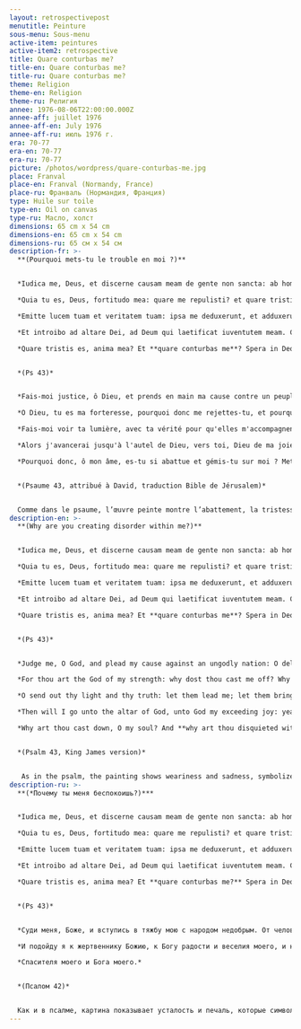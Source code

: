 ```yaml
---
layout: retrospectivepost
menutitle: Peinture
sous-menu: Sous-menu
active-item: peintures
active-item2: retrospective
title: Quare conturbas me?
title-en: Quare conturbas me?
title-ru: Quare conturbas me?
theme: Religion
theme-en: Religion
theme-ru: Религия
annee: 1976-08-06T22:00:00.000Z
annee-aff: juillet 1976
annee-aff-en: July 1976
annee-aff-ru: июль 1976 г.
era: 70-77
era-en: 70-77
era-ru: 70-77
picture: /photos/wordpress/quare-conturbas-me.jpg
place: Franval
place-en: Franval (Normandy, France)
place-ru: Франваль (Нормандия, Франция)
type: Huile sur toile
type-en: Oil on canvas
type-ru: Масло, холст
dimensions: 65 cm x 54 cm
dimensions-en: 65 cm x 54 cm
dimensions-ru: 65 см x 54 см
description-fr: >-
  **(Pourquoi mets-tu le trouble en moi ?)**


  *Iudica me, Deus, et discerne causam meam de gente non sancta: ab homine iniquo et doloso erue me.*\

  *Quia tu es, Deus, fortitudo mea: quare me repulisti? et quare tristis incedo, dum affligit me inimicus?*\

  *Emitte lucem tuam et veritatem tuam: ipsa me deduxerunt, et adduxerunt in montem sanctum tuum, et in tabernacula tua.*\

  *Et introibo ad altare Dei, ad Deum qui laetificat iuventutem meam. Confitebor tibi in cithara, Deus, Deus meus.*\

  *Quare tristis es, anima mea? Et **quare conturbas me**? Spera in Deo, quoniam adhuc confitebor illi, salutare vultus mei, et Deus meus.*


  *(Ps 43)*


  *Fais-moi justice, ô Dieu, et prends en main ma cause contre un peuple infidèle! Sauve-moi de ces gens menteurs et criminels !*\

  *O Dieu, tu es ma forteresse, pourquoi donc me rejettes-tu, et pourquoi me faut-il vivre dans la tristesse, pressé par l'ennemi ?*\

  *Fais-moi voir ta lumière, avec ta vérité pour qu'elles m'accompagnent et qu'elles soient mes guides vers ta montagne sainte jusque dans ta demeure.*\

  *Alors j'avancerai jusqu'à l'autel de Dieu, vers toi, Dieu de ma joie et de mon allégresse. Alors je te louerai en m'accompagnant de la lyre. O Dieu: tu es mon Dieu !*\

  *Pourquoi donc, ô mon âme, es-tu si abattue et gémis-tu sur moi ? Mets ton espoir en Dieu ! Je le louerai encore, mon Sauveur et mon Dieu.*


  *(Psaume 43, attribué à David, traduction Bible de Jérusalem)*


  Comme dans le psaume, l’œuvre peinte montre l’abattement, la tristesse, symbolisés par le dos courbé et les bras ballants du personnage. L’espoir est là pourtant, c’est le soleil rouge et doré qui a pris la place du cœur.
description-en: >-
  **(Why are you creating disorder within me?)**


  *Iudica me, Deus, et discerne causam meam de gente non sancta: ab homine iniquo et doloso erue me.*\

  *Quia tu es, Deus, fortitudo mea: quare me repulisti? et quare tristis incedo, dum affligit me inimicus?*\

  *Emitte lucem tuam et veritatem tuam: ipsa me deduxerunt, et adduxerunt in montem sanctum tuum, et in tabernacula tua.*\

  *Et introibo ad altare Dei, ad Deum qui laetificat iuventutem meam. Confitebor tibi in cithara, Deus, Deus meus.*\

  *Quare tristis es, anima mea? Et **quare conturbas me**? Spera in Deo, quoniam adhuc confitebor illi, salutare vultus mei, et Deus meus.*


  *(Ps 43)*


  *Judge me, O God, and plead my cause against an ungodly nation: O deliver me from the deceitful and unjust man.*\

  *For thou art the God of my strength: why dost thou cast me off? Why go I mourning because of the oppression of the enemy?*\

  *O send out thy light and thy truth: let them lead me; let them bring me unto thy holy hill, and to thy tabernacles.*\

  *Then will I go unto the altar of God, unto God my exceeding joy: yea, upon the harp will I praise thee, O God my God.*\

  *Why art thou cast down, O my soul? And **why art thou disquieted within me?** Hope in God: for I shall yet praise him, who is the health of my countenance, and my God.*


  *(Psalm 43, King James version)*


   As in the psalm, the painting shows weariness and sadness, symbolized by the shape’s bent back and hanging arms. However, hope is present: a red and golden sun has taken the place of the heart.
description-ru: >-
  **(*Почему ты меня беспокоишь?)***


  *Iudica me, Deus, et discerne causam meam de gente non sancta: ab homine iniquo et doloso erue me.*\

  *Quia tu es, Deus, fortitudo mea: quare me repulisti? et quare tristis incedo, dum affligit me inimicus?*\

  *Emitte lucem tuam et veritatem tuam: ipsa me deduxerunt, et adduxerunt in montem sanctum tuum, et in tabernacula tua.*\

  *Et introibo ad altare Dei, ad Deum qui laetificat iuventutem meam. Confitebor tibi in cithara, Deus, Deus meus.*\

  *Quare tristis es, anima mea? Et **quare conturbas me?** Spera in Deo, quoniam adhuc confitebor illi, salutare vultus mei, et Deus meus.*


  *(Ps 43)*


  *Суди меня, Боже, и вступись в тяжбу мою с народом недобрым. От человека лукавого и несправедливого избавь меня, ибо Ты Бог крепости моей. Для чего Ты отринул меня? для чего я сетуя хожу от оскорблений врага? Пошли свет Твой и истину Твою; да ведут они меня и приведут на святую гору Твою и в обители Твои.*\

  *И подойду я к жертвеннику Божию, к Богу радости и веселия моего, и на гуслях буду славить Тебя, Боже, Боже мой! Что унываешь ты, душа моя, и **что смущаешься?** Уповай на Бога; ибо я буду еще славить Его,*\

  *Спасителя моего и Бога моего.*


  *(Псалом 42)*


  Как и в псалме, картина показывает усталость и печаль, которые символизируются изогнутой спиной и свисающими руками фигуры. Однако все не безнадежно: красно-золотое солнце заняло место сердца.
---
```

